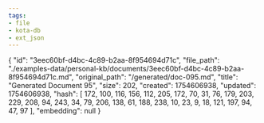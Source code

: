 ```yaml
---
tags:
- file
- kota-db
- ext_json
---
```

{
  "id": "3eec60bf-d4bc-4c89-b2aa-8f954694d71c",
  "file_path": "./examples-data/personal-kb/documents/3eec60bf-d4bc-4c89-b2aa-8f954694d71c.md",
  "original_path": "/generated/doc-095.md",
  "title": "Generated Document 95",
  "size": 202,
  "created": 1754606938,
  "updated": 1754606938,
  "hash": [
    172,
    100,
    116,
    156,
    112,
    205,
    172,
    70,
    31,
    76,
    179,
    203,
    229,
    208,
    94,
    243,
    34,
    79,
    206,
    138,
    61,
    188,
    238,
    10,
    23,
    9,
    18,
    121,
    197,
    94,
    47,
    97
  ],
  "embedding": null
}